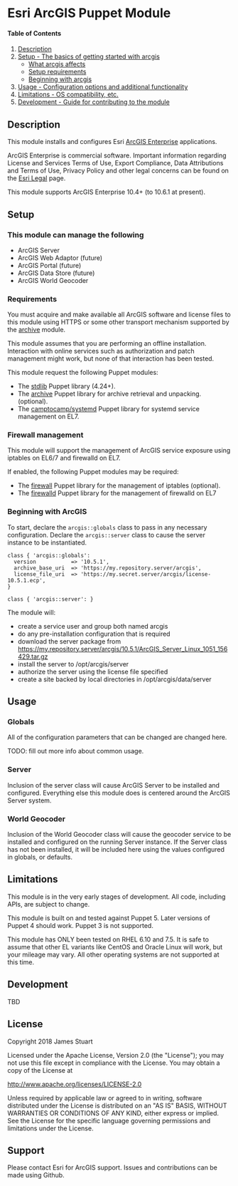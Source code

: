 
# Esri ArcGIS Puppet Module

#### Table of Contents

1. [Description](#description)
2. [Setup - The basics of getting started with arcgis](#setup)
    * [What arcgis affects](#what-arcgis-affects)
    * [Setup requirements](#setup-requirements)
    * [Beginning with arcgis](#beginning-with-arcgis)
3. [Usage - Configuration options and additional functionality](#usage)
4. [Limitations - OS compatibility, etc.](#limitations)
5. [Development - Guide for contributing to the module](#development)

## Description

This module installs and configures Esri [ArcGIS Enterprise](https://www.esri.com/en-us/arcgis/products/arcgis-enterprise/overview) applications.

ArcGIS Enterprise is commercial software.  Important information regarding License and Services Terms of Use, Export Compliance, Data Attributions and Terms of Use, Privacy Policy and other legal concerns can be found on the [Esri Legal](https://www.esri.com/en-us/legal/overview) page.

This module supports ArcGIS Enterprise 10.4+ (to 10.6.1 at present).

## Setup

### This module can manage the following

* ArcGIS Server
* ArcGIS Web Adaptor (future)
* ArcGIS Portal (future)
* ArcGIS Data Store (future)
* ArcGIS World Geocoder

### Requirements

You must acquire and make available all ArcGIS software and license files to this module using HTTPS or some other transport mechanism supported by the [archive](https://forge.puppet.com/puppet/archive) module.

This module assumes that you are performing an offline installation.  Interaction with online services such as authorization and patch management might work, but none of that interaction has been tested.

This module request the following Puppet modules:
* The [stdlib](https://forge.puppetlabs.com/puppetlabs/stdlib) Puppet library (4.24+).
* The [archive](https://forge.puppet.com/puppet/archive) Puppet library for archive retrieval and unpacking.
(optional).
* The [camptocamp/systemd](https://forge.puppet.com/camptocamp/systemd) Puppet library for systemd service management on EL7.

### Firewall management

This module will support the management of ArcGIS service exposure using iptables on EL6/7 and firewalld on EL7.

If enabled, the following Puppet modules may be required:
* The [firewall](https://forge.puppet.com/puppetlabs/firewall) Puppet library for the management of iptables (optional).
* The [firewalld](https://forge.puppet.com/crayfishx/firewalld) Puppet library for the management of firewalld on EL7

### Beginning with ArcGIS

To start, declare the `arcgis::globals` class to pass in any necessary configuration.  Declare the `arcgis::server` class to cause the server instance to be instantiated.

```puppet
class { 'arcgis::globals':
  version           => '10.5.1',
  archive_base_uri  => 'https://my.repository.server/arcgis',
  license_file_uri  => 'https://my.secret.server/arcgis/license-10.5.1.ecp',
}

class { 'arcgis::server': }
```

The module will:
* create a service user and group both named arcgis
* do any pre-installation configuration that is required
* download the server package from https://my.repository.server/arcgis/10.5.1/ArcGIS_Server_Linux_1051_156429.tar.gz
* install the server to /opt/arcgis/server
* authorize the server using the license file specified
* create a site backed by local directories in /opt/arcgis/data/server

## Usage

### Globals

All of the configuration parameters that can be changed are changed here.

TODO: fill out more info about common usage.

### Server

Inclusion of the server class will cause ArcGIS Server to be installed and configured.  Everything else this module does is centered around the ArcGIS Server system.

### World Geocoder

Inclusion of the World Geocoder class will cause the geocoder service to be installed and configured on the running Server instance.  If the Server class has not been installed, it will be included here using the values configured in globals, or defaults.

## Limitations

This module is in the very early stages of development.  All code, including APIs, are subject to change.

This module is built on and tested against Puppet 5.  Later versions of Puppet 4 should work.  Puppet 3 is not supported.

This module has ONLY been tested on RHEL 6.10 and 7.5.  It is safe to assume that other EL variants like CentOS and Oracle Linux will work, but your mileage may vary.  All other operating systems are not supported at this time.

## Development

TBD

## License

Copyright 2018 James Stuart

Licensed under the Apache License, Version 2.0 (the "License");
you may not use this file except in compliance with the License.
You may obtain a copy of the License at

   http://www.apache.org/licenses/LICENSE-2.0

Unless required by applicable law or agreed to in writing, software
distributed under the License is distributed on an "AS IS" BASIS,
WITHOUT WARRANTIES OR CONDITIONS OF ANY KIND, either express or implied.
See the License for the specific language governing permissions and
limitations under the License.

## Support

Please contact Esri for ArcGIS support.  Issues and contributions can be made using Github.
